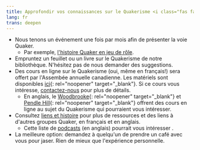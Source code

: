 ```yaml
---
title: Approfondir vos connaissances sur le Quakerisme <i class="fas fa-arrow-circle-right fa-fw color-1-dark-text"></i>
lang: fr
trans: deepen
---
```

* Nous tenons un événement une fois par mois afin de présenter la voie Quaker.
  * Par exemple, [l'histoire Quaker en jeu de rôle](/2020/01/14/histoire-quaker).
* Empruntez un feuillet ou un livre sur le Quakerisme de notre bibliothèque. N'hésitez pas de nous demander des suggestions.
* Des cours en ligne sur le Quakerisme (oui, même en français!) sera offert par l'Assembée annuelle canadienne. Les matériels sont disponibles [ici](https://quaker.ca/publication/introduction-aux-quakers-et-a-leur-culte-non-programme/){: rel="noopener" target="_blank"}. Si ce cours vous intéresse, [contactez-nous](/contact-fr) pour plus de détails.
  * En anglais, le [Woodbrooke](https://moodle.woodbrooke.org.uk/?){: rel="noopener" target="_blank"} et [Pendle Hill](https://pendlehill.org/learn/workshops-courses-events/){: rel="noopener" target="_blank"} offrent des cours en ligne au sujet du Quakerisme qui pourraient vous intéresser.
* Consultez [liens et histoire](/liens_histoire) pour plus de ressources et des liens à d'autres groupes Quaker, en français et en anglais.
  * Cette liste de [podcasts](/nouveau/podcasts-fr) (en anglais) pourrait vous intéresser .
* La meilleure option: demandez à quelqu'un de prendre un café avec vous pour jaser. Rien de mieux que l'expérience personnelle.
